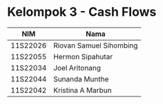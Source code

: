 # Kelompok 3 - Cash Flows

| NIM      | Nama                    |
|----------|-------------------------|
| 11S22026 | Riovan Samuel Sihombing |
| 11S22055 | Hermon Sipahutar        |
| 11S22034 | Joel Aritonang          |
| 11S22044 | Sunanda Munthe          |
| 11S22042 | Kristina A Marbun       |
